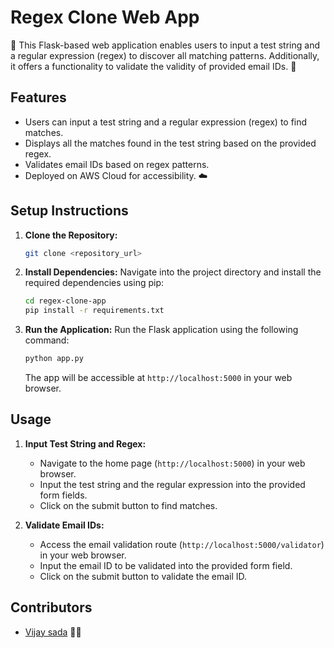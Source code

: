 # Regex Clone Web App

🚀 This Flask-based web application enables users to input a test string and a regular expression (regex) to discover all matching patterns. Additionally, it offers a functionality to validate the validity of provided email IDs. 📧

## Features

- Users can input a test string and a regular expression (regex) to find matches.
- Displays all the matches found in the test string based on the provided regex.
- Validates email IDs based on regex patterns.
- Deployed on AWS Cloud for accessibility. ☁️

## Setup Instructions

1. **Clone the Repository:**
   ```bash
   git clone <repository_url>
   ```

2. **Install Dependencies:**
   Navigate into the project directory and install the required dependencies using pip:
   ```bash
   cd regex-clone-app
   pip install -r requirements.txt
   ```

3. **Run the Application:**
   Run the Flask application using the following command:
   ```bash
   python app.py
   ```
   The app will be accessible at `http://localhost:5000` in your web browser.

## Usage

1. **Input Test String and Regex:**
   - Navigate to the home page (`http://localhost:5000`) in your web browser.
   - Input the test string and the regular expression into the provided form fields.
   - Click on the submit button to find matches.

2. **Validate Email IDs:**
   - Access the email validation route (`http://localhost:5000/validator`) in your web browser.
   - Input the email ID to be validated into the provided form field.
   - Click on the submit button to validate the email ID.

## Contributors

- [Vijay sada](https://github.com/vijaysada) 👨‍💻

